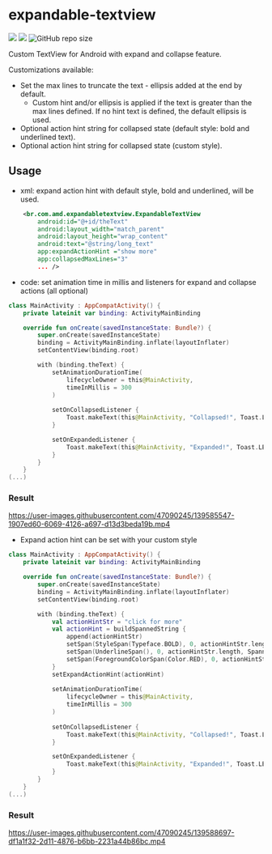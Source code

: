 # expandable-textview

![](https://img.shields.io/badge/Android-3DDC84?style=for-the-badge&logo=android&logoColor=white)
![](https://img.shields.io/badge/Kotlin-0095D5?&style=for-the-badge&logo=kotlin&logoColor=white)
![GitHub repo size](https://img.shields.io/github/languages/code-size/aldomddev/expandable-textview)

Custom TextView for Android with expand and collapse feature.

Customizations available:

- Set the max lines to truncate the text - ellipsis added at the end by default.
    - Custom hint and/or ellipsis is applied if the text is greater than the max lines defined. If no hint text is defined, the default ellipsis is used.
- Optional action hint string for collapsed state (default style: bold and underlined text).
- Optional action hint string for collapsed state (custom style).


## Usage

- xml: expand action hint with default style, bold and underlined, will be used.

```xml
    <br.com.amd.expandabletextview.ExpandableTextView
        android:id="@+id/theText"
        android:layout_width="match_parent"
        android:layout_height="wrap_content"
        android:text="@string/long_text"
        app:expandActionHint ="show more"
        app:collapsedMaxLines="3"
        ... />
```
- code: set animation time in millis and listeners for expand and collapse actions (all optional)

```kotlin
class MainActivity : AppCompatActivity() {
    private lateinit var binding: ActivityMainBinding

    override fun onCreate(savedInstanceState: Bundle?) {
        super.onCreate(savedInstanceState)
        binding = ActivityMainBinding.inflate(layoutInflater)
        setContentView(binding.root)

        with (binding.theText) {
            setAnimationDurationTime(
                lifecycleOwner = this@MainActivity,
                timeInMillis = 300
            )
            
            setOnCollapsedListener {
                Toast.makeText(this@MainActivity, "Collapsed!", Toast.LENGTH_SHORT).show()
            }

            setOnExpandedListener {
                Toast.makeText(this@MainActivity, "Expanded!", Toast.LENGTH_SHORT).show()
            }
        }
    }
(...)
```
### Result

https://user-images.githubusercontent.com/47090245/139585547-1907ed60-6069-4126-a697-d13d3beda19b.mp4


- Expand action hint can be set with your custom style

```kotlin
class MainActivity : AppCompatActivity() {
    private lateinit var binding: ActivityMainBinding

    override fun onCreate(savedInstanceState: Bundle?) {
        super.onCreate(savedInstanceState)
        binding = ActivityMainBinding.inflate(layoutInflater)
        setContentView(binding.root)

        with (binding.theText) {
            val actionHintStr = "click for more"
            val actionHint = buildSpannedString {
                append(actionHintStr)
                setSpan(StyleSpan(Typeface.BOLD), 0, actionHintStr.length, Spanned.SPAN_EXCLUSIVE_EXCLUSIVE)
                setSpan(UnderlineSpan(), 0, actionHintStr.length, Spanned.SPAN_EXCLUSIVE_EXCLUSIVE)
                setSpan(ForegroundColorSpan(Color.RED), 0, actionHintStr.length, Spanned.SPAN_EXCLUSIVE_EXCLUSIVE)
            }
            setExpandActionHint(actionHint)
            
            setAnimationDurationTime(
                lifecycleOwner = this@MainActivity,
                timeInMillis = 300
            )
            
            setOnCollapsedListener {
                Toast.makeText(this@MainActivity, "Collapsed!", Toast.LENGTH_SHORT).show()
            }

            setOnExpandedListener {
                Toast.makeText(this@MainActivity, "Expanded!", Toast.LENGTH_SHORT).show()
            }
        }
    }
(...)
```

### Result

https://user-images.githubusercontent.com/47090245/139588697-df1a1f32-2d11-4876-b6bb-2231a44b86bc.mp4


